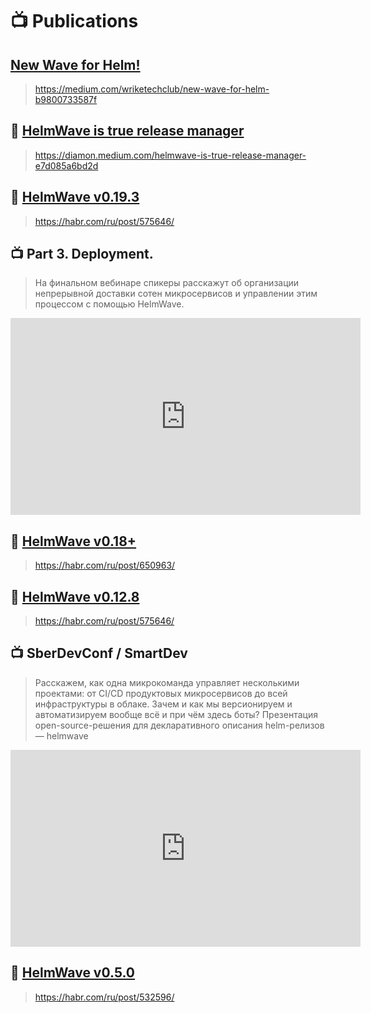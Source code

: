 # 📺 Publications

## [New Wave for Helm!](https://medium.com/wriketechclub/new-wave-for-helm-b9800733587f)

> https://medium.com/wriketechclub/new-wave-for-helm-b9800733587f

## 📄 [HelmWave is true release manager](https://diamon.medium.com/helmwave-is-true-release-manager-e7d085a6bd2d)

> https://diamon.medium.com/helmwave-is-true-release-manager-e7d085a6bd2d

## 📄 [HelmWave v0.19.3](https://habr.com/ru/post/663344/)

> https://habr.com/ru/post/575646/

## 📺 Part 3. Deployment.

> На финальном вебинаре спикеры расскажут об организации непрерывной доставки сотен микросервисов и управлении этим процессом с помощью HelmWave.

<iframe width="560" height="315" src="https://www.youtube.com/embed/Q9uD666Cw6s" title="YouTube video player" frameborder="0" allow="accelerometer; autoplay; clipboard-write; encrypted-media; gyroscope; picture-in-picture" allowfullscreen></iframe>

## 📄 [HelmWave v0.18+](https://habr.com/ru/post/650963/)

> https://habr.com/ru/post/650963/

## 📄 [HelmWave v0.12.8](https://habr.com/ru/post/575646/) 

> https://habr.com/ru/post/575646/

## 📺 SberDevConf / SmartDev

> Расскажем, как одна микрокоманда управляет несколькими проектами: от CI/CD продуктовых микросервисов до всей инфраструктуры в облаке. Зачем и как мы версионируем и автоматизируем вообще всё и при чём здесь боты? Презентация open-source-решения для декларативного описания helm-релизов — helmwave

<iframe width="560" height="315" src="https://www.youtube.com/embed/Nzt_l0Njx38" title="YouTube video player" frameborder="0" allow="accelerometer; autoplay; clipboard-write; encrypted-media; gyroscope; picture-in-picture" allowfullscreen></iframe>

## 📄 [HelmWave v0.5.0](https://habr.com/ru/post/532596/)

> https://habr.com/ru/post/532596/


